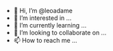 - 👋 Hi, I’m @leoadame
- 👀 I’m interested in ...
- 🌱 I’m currently learning ...
- 💞️ I’m looking to collaborate on ...
- 📫 How to reach me ...

<!---
leoadame/leoadame is a ✨ special ✨ repository because its `README.md` (this file) appears on your GitHub profile.
You can click the Preview link to take a look at your changes.
--->
